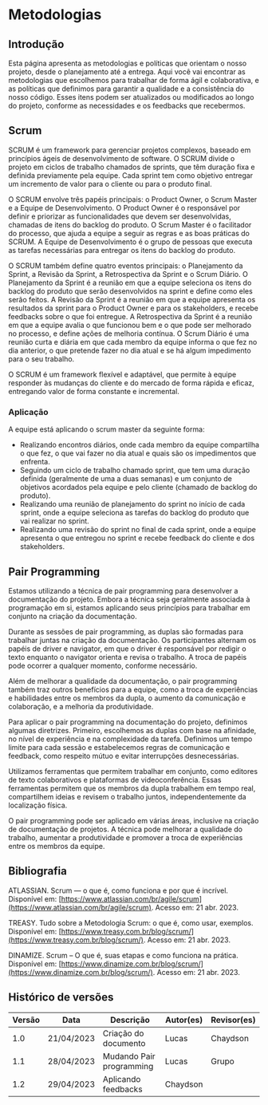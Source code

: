 # Metodologias

## Introdução

Esta página apresenta as metodologias e políticas que orientam o nosso projeto, desde o planejamento até a entrega. Aqui você vai encontrar as metodologias que escolhemos para trabalhar de forma ágil e colaborativa, e as políticas que definimos para garantir a qualidade e a consistência do nosso código. Esses itens podem ser atualizados ou modificados ao longo do projeto, conforme as necessidades e os feedbacks que recebermos.

## Scrum

SCRUM é um framework para gerenciar projetos complexos, baseado em princípios ágeis de desenvolvimento de software. O SCRUM divide o projeto em ciclos de trabalho chamados de sprints, que têm duração fixa e definida previamente pela equipe. Cada sprint tem como objetivo entregar um incremento de valor para o cliente ou para o produto final.

O SCRUM envolve três papéis principais: o Product Owner, o Scrum Master e a Equipe de Desenvolvimento. O Product Owner é o responsável por definir e priorizar as funcionalidades que devem ser desenvolvidas, chamadas de itens do backlog do produto. O Scrum Master é o facilitador do processo, que ajuda a equipe a seguir as regras e as boas práticas do SCRUM. A Equipe de Desenvolvimento é o grupo de pessoas que executa as tarefas necessárias para entregar os itens do backlog do produto.

O SCRUM também define quatro eventos principais: o Planejamento da Sprint, a Revisão da Sprint, a Retrospectiva da Sprint e o Scrum Diário. O Planejamento da Sprint é a reunião em que a equipe seleciona os itens do backlog do produto que serão desenvolvidos na sprint e define como eles serão feitos. A Revisão da Sprint é a reunião em que a equipe apresenta os resultados da sprint para o Product Owner e para os stakeholders, e recebe feedbacks sobre o que foi entregue. A Retrospectiva da Sprint é a reunião em que a equipe avalia o que funcionou bem e o que pode ser melhorado no processo, e define ações de melhoria contínua. O Scrum Diário é uma reunião curta e diária em que cada membro da equipe informa o que fez no dia anterior, o que pretende fazer no dia atual e se há algum impedimento para o seu trabalho.

O SCRUM é um framework flexível e adaptável, que permite à equipe responder às mudanças do cliente e do mercado de forma rápida e eficaz, entregando valor de forma constante e incremental.

### Aplicação

A equipe está aplicando o scrum master da seguinte forma:

- Realizando encontros diários, onde cada membro da equipe compartilha o que fez, o que vai fazer no dia atual e quais são os impedimentos que enfrenta.
- Seguindo um ciclo de trabalho chamado sprint, que tem uma duração definida (geralmente de uma a duas semanas) e um conjunto de objetivos acordados pela equipe e pelo cliente (chamado de backlog do produto).
- Realizando uma reunião de planejamento do sprint no início de cada sprint, onde a equipe seleciona as tarefas do backlog do produto que vai realizar no sprint.
- Realizando uma revisão do sprint no final de cada sprint, onde a equipe apresenta o que entregou no sprint e recebe feedback do cliente e dos stakeholders.

## Pair Programming

Estamos utilizando a técnica de pair programming para desenvolver a documentação do projeto. Embora a técnica seja geralmente associada à programação em si, estamos aplicando seus princípios para trabalhar em conjunto na criação da documentação.

Durante as sessões de pair programming, as duplas são formadas para trabalhar juntas na criação da documentação. Os participantes alternam os papéis de driver e navigator, em que o driver é responsável por redigir o texto enquanto o navigator orienta e revisa o trabalho. A troca de papéis pode ocorrer a qualquer momento, conforme necessário.

Além de melhorar a qualidade da documentação, o pair programming também traz outros benefícios para a equipe, como a troca de experiências e habilidades entre os membros da dupla, o aumento da comunicação e colaboração, e a melhoria da produtividade.

Para aplicar o pair programming na documentação do projeto, definimos algumas diretrizes. Primeiro, escolhemos as duplas com base na afinidade, no nível de experiência e na complexidade da tarefa. Definimos um tempo limite para cada sessão e estabelecemos regras de comunicação e feedback, como respeito mútuo e evitar interrupções desnecessárias.

Utilizamos ferramentas que permitem trabalhar em conjunto, como editores de texto colaborativos e plataformas de videoconferência. Essas ferramentas permitem que os membros da dupla trabalhem em tempo real, compartilhem ideias e revisem o trabalho juntos, independentemente da localização física.

O pair programming pode ser aplicado em várias áreas, inclusive na criação de documentação de projetos. A técnica pode melhorar a qualidade do trabalho, aumentar a produtividade e promover a troca de experiências entre os membros da equipe.

## Bibliografia

ATLASSIAN. Scrum — o que é, como funciona e por que é incrível. Disponível em: [https://www.atlassian.com/br/agile/scrum](https://www.atlassian.com/br/agile/scrum). Acesso em: 21 abr. 2023.

TREASY. Tudo sobre a Metodologia Scrum: o que é, como usar, exemplos. Disponível em: [https://www.treasy.com.br/blog/scrum/](https://www.treasy.com.br/blog/scrum/). Acesso em: 21 abr. 2023.

DINAMIZE. Scrum – O que é, suas etapas e como funciona na prática. Disponível em: [https://www.dinamize.com.br/blog/scrum/](https://www.dinamize.com.br/blog/scrum/). Acesso em: 21 abr. 2023.

## Histórico de versões

| Versão | Data       | Descrição              | Autor(es) | Revisor(es) |
| ------- | ---------- | ------------------------ | --------- | ----------- |
| 1.0     | 21/04/2023 | Criação do documento   | Lucas     | Chaydson    |
| 1.1     | 28/04/2023 | Mudando Pair programming | Lucas     | Grupo       |
| 1.2     | 29/04/2023 | Aplicando feedbacks | Chaydson     |        |
